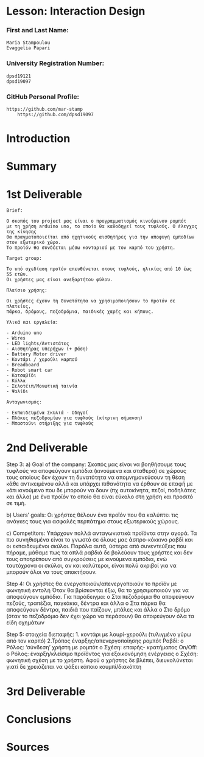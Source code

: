# Lesson: Interaction Design

### First and Last Name: 
    Maria Stampoulou
    Evaggelia Papari
### University Registration Number:
    dpsd19121
    dpsd19097
### GitHub Personal Profile: 
    https://github.com/mar-stamp 
		https://github.com/dpsd19097
		
# Introduction

# Summary


# 1st Deliverable

	Brief: 
	
	Ο σκοπός του project μας είναι ο προγραμματισμός κινούμενου ρομπότ 
	με τη χρήση arduino uno, το οποίο θα καθοδηγεί τους τυφλούς. Ο έλεγχος της κίνησης 
	θα πραγματοποιείται από ηχητικούς αισθητήρες για την αποφυγή εμποδίων στον εξωτερικό χώρο. 
	Το προϊόν θα συνδέεται μέσω κονταριού με τον καρπό του χρήστη.
	
	Target group: 
	
	Το υπό σχεδίαση προϊόν απευθύνεται στους τυφλούς, ηλικίας από 10 έως 55 ετών. 
	Οι χρήστες μας είναι ανεξαρτήτου φύλου.
	
	Πλαίσιο χρήσης: 
	
	Οι χρήστες έχουν τη δυνατότητα να χρησιμοποιήσουν το προϊόν σε πλατείες, 
	πάρκα, δρόμους, πεζοδρόμια, παιδικές χαρές και κήπους.
	
	Υλικά και εργαλεία: 
	
	- Arduino unο 
	- Wires
	- LED lights/Αντιστάτες 
	- Αισθητήρας υπερήχων (+ βάση)
	- Battery Motor driver
	- Κοντάρι / χερούλι καρπού
	- Breadboard 
	- Robot smart car 
	- Κατσαβίδι
	- Κόλλα
	- Σελοτέιπ/Μονωτική ταινία 
	- Ψαλίδι
	
	Ανταγωνισμός:
	
	- Εκπαιδευμένα Σκυλιά - Οδηγοί 
	- Πλάκες πεζοδρομίων για τυφλούς (κίτρινη σήμανση)
	- Μπαστούνι στήριξης για τυφλούς

# 2nd Deliverable

Step 3: 
a)	Goal of the company:
Σκοπός μας είναι να βοηθήσουμε τους τυφλούς να αποφεύγουν εμπόδια (κινούμενα και σταθερά) σε χώρους τους οποίους δεν έχουν τη δυνατότητα να απομνημονεύσουν τη θέση κάθε αντικειμένου αλλά και υπάρχει πιθανότητα να έρθουν σε επαφή με κάτι κινούμενο που δε μπορούν να δουν (πχ αυτοκίνητα, πεζοί, ποδηλάτες και άλλα) με ένα προϊόν το οποίο θα είναι εύκολο στη χρήση και προσιτό σε τιμή.

b)	Users’ goals:
Οι χρήστες θέλουν ένα προϊόν που θα καλύπτει τις ανάγκες τους για ασφαλές περπάτημα στους εξωτερικούς χώρους. 

c)	Competitors: 
Υπάρχουν πολλά ανταγωνιστικά προϊόντα στην αγορά. Τα πιο συνηθισμένα είναι το γνωστό σε όλους μας άσπρο-κόκκινο ραβδί και οι εκπαιδευμένοι σκύλοι. Παρόλα αυτά, ύστερα από συνεντεύξεις που πήραμε, μάθαμε πως τα απλά ραβδιά δε βολεύουν τους χρήστες και δεν τους αποτρέπουν από συγκρούσεις με κινούμενα εμπόδια, ενώ ταυτόχρονα οι σκύλοι, αν και καλύτεροι, είναι πολύ ακριβοί για να μπορούν όλοι να τους αποκτήσουν.
   
Step 4:
Οι χρήστες θα ενεργοποιούν/απενεργοποιούν το προϊόν με φωνητική εντολή
Όταν θα βρίσκονται έξω, θα το χρησιμοποιούν για να αποφεύγουν εμπόδια. Για παράδειγμα:
o	Στα πεζοδρόμια θα αποφεύγουν πεζούς, τραπέζια, παγκάκια, δέντρα και άλλα
o	Στα πάρκα θα αποφεύγουν δέντρα, παιδιά που παίζουν, μπάλες και άλλα
o	Στο δρόμο (όταν το πεζοδρόμιο δεν έχει χώρο να περάσουν) θα αποφεύγουν όλα τα είδη οχημάτων

Step 5: 
στοιχεία διεπαφής:		    1. κοντάρι με λουρί-χερούλι (τυλιγμένο γύρω από τον καρπό)
                                    2.Τρόπος έναρξης/απενεργοποίησης ρομπότ 
Ραβδί:
o	Ρόλος: ‘σύνδεση’ χρήστη με ρομπότ
o	Σχέση:  επαφής- κρατήματος
On/Off:
o	Ρόλος: έναρξη/κλείσιμο προϊόντος για εξοικονόμηση ενέργειας 
o	Σχέση: φωνητική σχέση με το χρήστη. Αφού ο χρήστης δε βλέπει, διευκολύνεται γιατί δε χρειάζεται να ψάξει κάποιο κουμπί/διακόπτη


# 3rd Deliverable 


# Conclusions


# Sources
